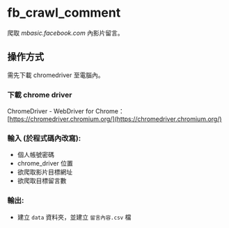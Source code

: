 # fb_crawl_comment

爬取 *mbasic.facebook.com* 內影片留言。
## 操作方式  
需先下載 chromedriver 至電腦內。  
### 下載 chrome driver
ChromeDriver - WebDriver for Chrome：[https://chromedriver.chromium.org/](https://chromedriver.chromium.org/)
### 輸入 (於程式碼內改寫):
+ 個人帳號密碼
+ chrome_driver 位置
+ 欲爬取影片目標網址
+ 欲爬取目標留言數

### 輸出:
+ 建立 `data` 資料夾，並建立 `留言內容.csv` 檔
